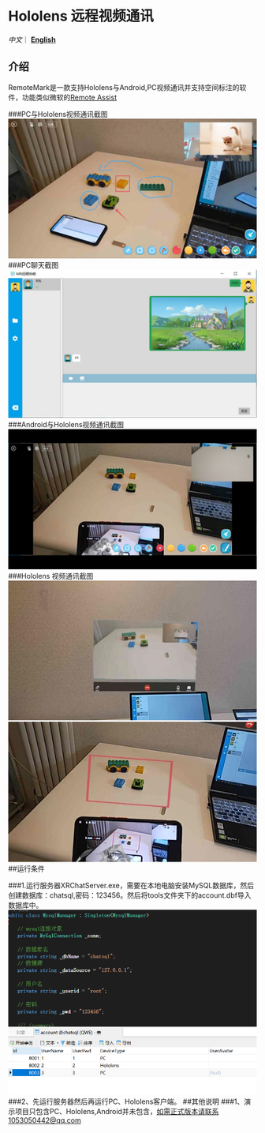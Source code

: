 # Hololens 远程视频通讯

*中文*｜ [**English**](README_en.md) 

## 介绍
RemoteMark是一款支持Hololens与Android,PC视频通讯并支持空间标注的软件，功能类似微软的[Remote Assist](https://docs.microsoft.com/en-us/dynamics365/mixed-reality/remote-assist/ra-overview)

###PC与Hololens视频通讯截图
![Image text](Image/pc.jpg)
###PC聊天截图
![Image text](Image/pc_chat.jpg)
###Android与Hololens视频通讯截图
![Image text](Image/android.jpg)
###Hololens 视频通讯截图
![Image text](Image/hls.jpg)
![Image text](Image/hls2.jpg)
##运行条件

###1.运行服务器XRChatServer.exe，需要在本地电脑安装MySQL数据库，然后创建数据库：chatsql,密码：123456。然后将tools文件夹下的account.dbf导入数据库中。
![Image text](Image/sqlset.png)
![Image text](Image/SQL.png)
###2、先运行服务器然后再运行PC、Hololens客户端。
##其他说明
###1、演示项目只包含PC、Hololens,Android并未包含，如需正式版本请联系1053050442@qq.com
